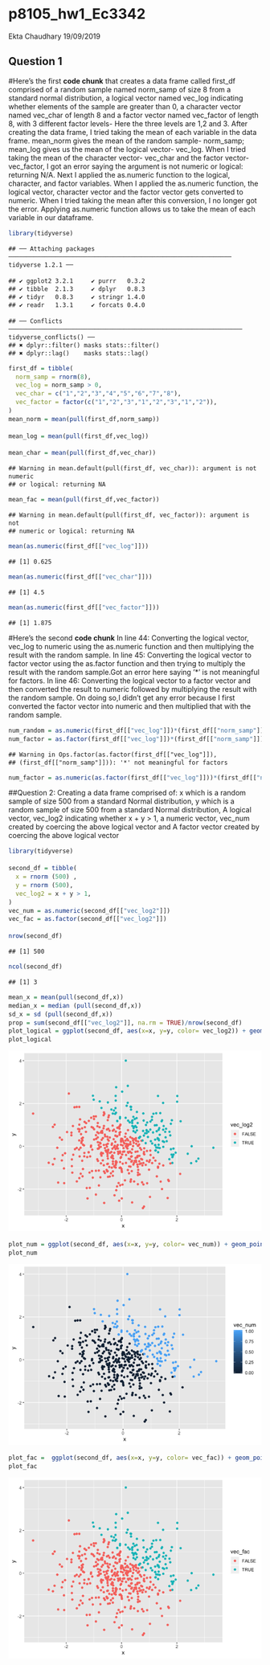 p8105\_hw1\_Ec3342
================
Ekta Chaudhary
19/09/2019

## Question 1

\#Here’s the first **code chunk** that creates a data frame called
first\_df comprised of a random sample named norm\_samp of size 8 from a
standard normal distribution, a logical vector named vec\_log indicating
whether elements of the sample are greater than 0, a character vector
named vec\_char of length 8 and a factor vector named vec\_factor of
length 8, with 3 different factor levels- Here the three levels are 1,2
and 3. After creating the data frame, I tried taking the mean of each
variable in the data frame. mean\_norm gives the mean of the random
sample- norm\_samp; mean\_log gives us the mean of the logical vector-
vec\_log. When I tried taking the mean of the character vector-
vec\_char and the factor vector- vec\_factor, I got an error saying the
argument is not numeric or logical: returning N/A. Next I applied the
as.numeric function to the logical, character, and factor variables.
When I applied the as.numeric function, the logical vector, character
vector and the factor vector gets converted to numeric. When I tried
taking the mean after this conversion, I no longer got the error.
Applying as.numeric function allows us to take the mean of each variable
in our
    dataframe.

``` r
library(tidyverse)
```

    ## ── Attaching packages ────────────────────────────────────────────────────────────── tidyverse 1.2.1 ──

    ## ✔ ggplot2 3.2.1     ✔ purrr   0.3.2
    ## ✔ tibble  2.1.3     ✔ dplyr   0.8.3
    ## ✔ tidyr   0.8.3     ✔ stringr 1.4.0
    ## ✔ readr   1.3.1     ✔ forcats 0.4.0

    ## ── Conflicts ───────────────────────────────────────────────────────────────── tidyverse_conflicts() ──
    ## ✖ dplyr::filter() masks stats::filter()
    ## ✖ dplyr::lag()    masks stats::lag()

``` r
first_df = tibble(
  norm_samp = rnorm(8),
  vec_log = norm_samp > 0,
  vec_char = c("1","2","3","4","5","6","7","8"),
  vec_factor = factor(c("1","2","3","1","2","3","1","2")),
)
mean_norm = mean(pull(first_df,norm_samp)) 

mean_log = mean(pull(first_df,vec_log))

mean_char = mean(pull(first_df,vec_char))
```

    ## Warning in mean.default(pull(first_df, vec_char)): argument is not numeric
    ## or logical: returning NA

``` r
mean_fac = mean(pull(first_df,vec_factor))
```

    ## Warning in mean.default(pull(first_df, vec_factor)): argument is not
    ## numeric or logical: returning NA

``` r
mean(as.numeric(first_df[["vec_log"]]))
```

    ## [1] 0.625

``` r
mean(as.numeric(first_df[["vec_char"]]))
```

    ## [1] 4.5

``` r
mean(as.numeric(first_df[["vec_factor"]]))
```

    ## [1] 1.875

\#Here’s the second **code chunk** In line 44: Converting the logical
vector, vec\_log to numeric using the as.numeric function and then
multiplying the result with the random sample. In line 45: Converting
the logical vector to factor vector using the as.factor function and
then trying to multiply the result with the random sample.Got an error
here saying ’\*’ is not meaningful for factors. In line 46: Converting
the logical vector to a factor vector and then converted the result to
numeric followed by multiplying the result with the random sample. On
doing so,I didn’t get any error because I first converted the factor
vector into numeric and then multiplied that with the random sample.

``` r
num_random = as.numeric(first_df[["vec_log"]])*(first_df[["norm_samp"]])
num_factor = as.factor(first_df[["vec_log"]])*(first_df[["norm_samp"]])
```

    ## Warning in Ops.factor(as.factor(first_df[["vec_log"]]),
    ## (first_df[["norm_samp"]])): '*' not meaningful for factors

``` r
num_factor = as.numeric(as.factor(first_df[["vec_log"]]))*(first_df[["norm_samp"]])
```

\#\#Question 2: Creating a data frame comprised of: x which is a random
sample of size 500 from a standard Normal distribution, y which is a
random sample of size 500 from a standard Normal distribution, A logical
vector, vec\_log2 indicating whether x + y \> 1, a numeric vector,
vec\_num created by coercing the above logical vector and A factor
vector created by coercing the above logical vector

``` r
library(tidyverse)

second_df = tibble(
  x = rnorm (500) ,
  y = rnorm (500),
  vec_log2 = x + y > 1,
)
vec_num = as.numeric(second_df[["vec_log2"]])
vec_fac = as.factor(second_df[["vec_log2"]])

nrow(second_df)
```

    ## [1] 500

``` r
ncol(second_df)
```

    ## [1] 3

``` r
mean_x = mean(pull(second_df,x))
median_x = median (pull(second_df,x))
sd_x = sd (pull(second_df,x))
prop = sum(second_df[["vec_log2"]], na.rm = TRUE)/nrow(second_df)
plot_logical = ggplot(second_df, aes(x=x, y=y, color= vec_log2)) + geom_point()
plot_logical
```

![](p8105_hw1_Ec3342_files/figure-gfm/question%202-1.png)<!-- -->

``` r
plot_num = ggplot(second_df, aes(x=x, y=y, color= vec_num)) + geom_point()
plot_num
```

![](p8105_hw1_Ec3342_files/figure-gfm/question%202-2.png)<!-- -->

``` r
plot_fac =  ggplot(second_df, aes(x=x, y=y, color= vec_fac)) + geom_point()
plot_fac
```

![](p8105_hw1_Ec3342_files/figure-gfm/question%202-3.png)<!-- -->
